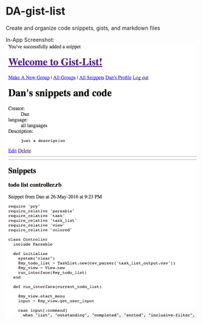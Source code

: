# DA-gist-list
Create and organize code snippets, gists, and markdown files

In-App Screenshot:
![alt text][basic-interface-1]

[basic-interface-1]: https://github.com/dandersen2/DA-gist-list/blob/master/bare-bones-user-interface.png "App Screenshot 1"